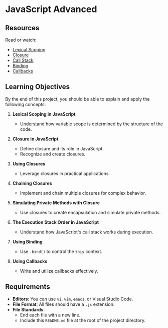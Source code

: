 
# JavaScript Advanced

## Resources
Read or watch:
- [Lexical Scoping](https://developer.mozilla.org/en-US/docs/Glossary/Scope)
- [Closure](https://developer.mozilla.org/en-US/docs/Web/JavaScript/Closures)
- [Call Stack](https://developer.mozilla.org/en-US/docs/Glossary/Call_stack)
- [Binding](https://developer.mozilla.org/en-US/docs/Web/JavaScript/Reference/Global_objects/Function/bind)
- [Callbacks](https://developer.mozilla.org/en-US/docs/Glossary/Callback_function)

## Learning Objectives
By the end of this project, you should be able to explain and apply the following concepts:

1. **Lexical Scoping in JavaScript**
   - Understand how variable scope is determined by the structure of the code.

2. **Closure in JavaScript**
   - Define closure and its role in JavaScript.
   - Recognize and create closures.

3. **Using Closures**
   - Leverage closures in practical applications.

4. **Chaining Closures**
   - Implement and chain multiple closures for complex behavior.

5. **Simulating Private Methods with Closure**
   - Use closures to create encapsulation and simulate private methods.

6. **The Execution Stack Order in JavaScript**
   - Understand how JavaScript's call stack works during execution.

7. **Using Binding**
   - Use `.bind()` to control the `this` context.

8. **Using Callbacks**
   - Write and utilize callbacks effectively.

## Requirements

- **Editors**: You can use `vi`, `vim`, `emacs`, or Visual Studio Code.
- **File Format**: All files should have a `.js` extension.
- **File Standards**:
  - End each file with a new line.
  - Include this `README.md` file at the root of the project directory.

